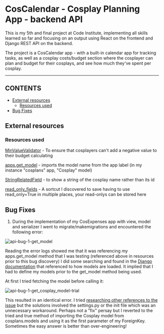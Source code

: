 # CosCalendar - Cosplay Planning App - backend API

This is my 5th and final project at Code Institute, implementing all skills learned so far and focusing on an output using React on the frontend and Django REST API on the backend.

The project is a CosCalendar app - with a built-in calendar app for tracking tasks, as well as a cosplay costs/budget section where the cosplayer can plan and budget for their cosplays, and see how much they've spent per cosplay.

----------

## CONTENTS

* [External resources](#external-resources)
	* [Resources used](#resources-used)
 * [Bug Fixes](#bug-fixes)

## External resources

### Resources used

[MinValueValidator](https://docs.djangoproject.com/en/5.0/ref/validators/#minvaluevalidator) - To ensure that cosplayers can't add a negative value to their budget calculating

[apps.get_model](https://docs.djangoproject.com/en/5.0/ref/applications/#django.apps.apps.get_model) - imports the model name from the app label (in my instance "cosplans" app, "Cosplay" model)

[StringRelatedField](https://www.django-rest-framework.org/api-guide/relations/#stringrelatedfield) - to show a string of the cosplay name rather than its id

[read_only_fields](https://www.django-rest-framework.org/api-guide/serializers/#specifying-read-only-fields) - A sortcut I discovered to save having to use read_only=True in multiple places, your read-onlys can be stored here

## Bug Fixes

1) During the implementation of my CosExpenses app with view, model and serializer I went to migrate/makemigrations and encountered the following error:

![api-bug-1-get_model](https://github.com/emmy-codes/coscalendar-api/assets/70635859/0eeb855d-7303-47ef-9289-1529335fe1d6)

Reading the error logs showed me that it was referencing my apps.get_model method that I was testing (referenced above in resources prior to this bug discovery) I did some searching and found in the [Django documentation](https://docs.djangoproject.com/en/2.2/ref/applications/#how-applications-are-loaded) that referenced to how models are loaded. It implied that I had to define my models prior to the get_model method being used.

At first I tried fetching the model before calling it:

![api-bug-1-get_cosplay_model-trial](https://github.com/emmy-codes/coscalendar-api/assets/70635859/9e2ffa73-05c8-4d02-b159-ce7d0243d536)

This resulted in an identical error. I tried [researching other references to the issue](https://forum.djangoproject.com/t/using-foreign-key/4972/7) but the solutions involved the settings.py or the init file which was an unnecessary workaround. Perhaps not a "fix" persay but I reverted to the tried and true method of importing the Cosplay model from cosplans.models and using it as the first parameter of my ForeignKey. Sometimes the easy answer is better than over-engineering!

